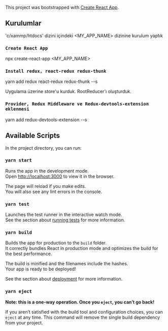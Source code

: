 This project was bootstrapped with [Create React App](https://github.com/facebook/create-react-app).

## Kurulumlar

'c/xammp/htdocs' dizini içindeki <MY_APP_NAME> dizinine kurulum yaptık

### `Create React App` 
npx create-react-app <MY_APP_NAME>

### `Install redux, react-redux redux-thunk`
yarn add redux react-redux redux-thunk --s

Uygulama üzerine store'u kurduk. RootReducer'ı oluşturduk.

### `Provider, Redux Middleware ve Redux-devtools-extension eklenmesi`
yarn add redux-devtools-extension --s

## Available Scripts

In the project directory, you can run:

### `yarn start`

Runs the app in the development mode.<br />
Open [http://localhost:3000](http://localhost:3000) to view it in the browser.

The page will reload if you make edits.<br />
You will also see any lint errors in the console.

### `yarn test`

Launches the test runner in the interactive watch mode.<br />
See the section about [running tests](https://facebook.github.io/create-react-app/docs/running-tests) for more information.

### `yarn build`

Builds the app for production to the `build` folder.<br />
It correctly bundles React in production mode and optimizes the build for the best performance.

The build is minified and the filenames include the hashes.<br />
Your app is ready to be deployed!

See the section about [deployment](https://facebook.github.io/create-react-app/docs/deployment) for more information.

### `yarn eject`

**Note: this is a one-way operation. Once you `eject`, you can’t go back!**

If you aren’t satisfied with the build tool and configuration choices, you can `eject` at any time. This command will remove the single build dependency from your project.






